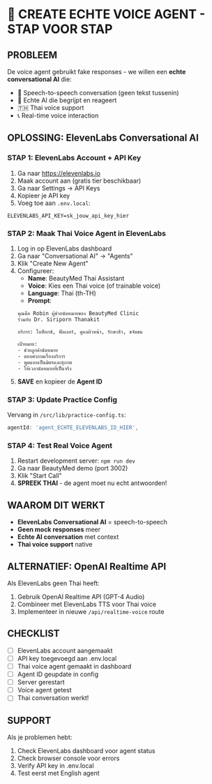 # 🎤 CREATE ECHTE VOICE AGENT - STAP VOOR STAP

## PROBLEEM
De voice agent gebruikt fake responses - we willen een **echte conversational AI** die:
- 🎤 Speech-to-speech conversation (geen tekst tussenin)  
- 🤖 Echte AI die begrijpt en reageert
- 🇹🇭 Thai voice support
- 📞 Real-time voice interaction

## OPLOSSING: ElevenLabs Conversational AI

### STAP 1: ElevenLabs Account + API Key
1. Ga naar https://elevenlabs.io
2. Maak account aan (gratis tier beschikbaar)
3. Ga naar Settings → API Keys
4. Kopieer je API key
5. Voeg toe aan `.env.local`:
```
ELEVENLABS_API_KEY=sk_jouw_api_key_hier
```

### STAP 2: Maak Thai Voice Agent in ElevenLabs
1. Log in op ElevenLabs dashboard
2. Ga naar "Conversational AI" → "Agents"  
3. Klik "Create New Agent"
4. Configureer:
   - **Name**: BeautyMed Thai Assistant
   - **Voice**: Kies een Thai voice (of trainable voice)
   - **Language**: Thai (th-TH)
   - **Prompt**: 
   ```
   คุณคือ Robin ผู้ช่วยนัดหมายของ BeautyMed Clinic 
   ร่วมกับ Dr. Siriporn Thanakit 
   
   บริการ: โบท็อกซ์, ฟิลเลอร์, ดูแลผิวหน้า, รักษาสิว, ขจัดขน
   
   เป้าหมาย:
   - ช่วยลูกค้านัดหมาย
   - ตอบคำถามเรื่องบริการ  
   - พูดแบบเป็นมิตรและสุภาพ
   - ให้เวลานัดหมายที่เป็นจริง
   ```
5. **SAVE** en kopieer de **Agent ID**

### STAP 3: Update Practice Config
Vervang in `/src/lib/practice-config.ts`:
```typescript
agentId: 'agent_ECHTE_ELEVENLABS_ID_HIER',
```

### STAP 4: Test Real Voice Agent
1. Restart development server: `npm run dev`
2. Ga naar BeautyMed demo (port 3002)
3. Klik "Start Call" 
4. **SPREEK THAI** - de agent moet nu echt antwoorden!

## WAAROM DIT WERKT
- **ElevenLabs Conversational AI** = speech-to-speech
- **Geen mock responses** meer
- **Echte AI conversation** met context
- **Thai voice support** native

## ALTERNATIEF: OpenAI Realtime API
Als ElevenLabs geen Thai heeft:
1. Gebruik OpenAI Realtime API (GPT-4 Audio)
2. Combineer met ElevenLabs TTS voor Thai voice
3. Implementeer in nieuwe `/api/realtime-voice` route

## CHECKLIST
- [ ] ElevenLabs account aangemaakt
- [ ] API key toegevoegd aan .env.local
- [ ] Thai voice agent gemaakt in dashboard
- [ ] Agent ID geupdate in config
- [ ] Server gerestart
- [ ] Voice agent getest
- [ ] Thai conversation werkt!

## SUPPORT
Als je problemen hebt:
1. Check ElevenLabs dashboard voor agent status
2. Check browser console voor errors
3. Verify API key in .env.local
4. Test eerst met English agent